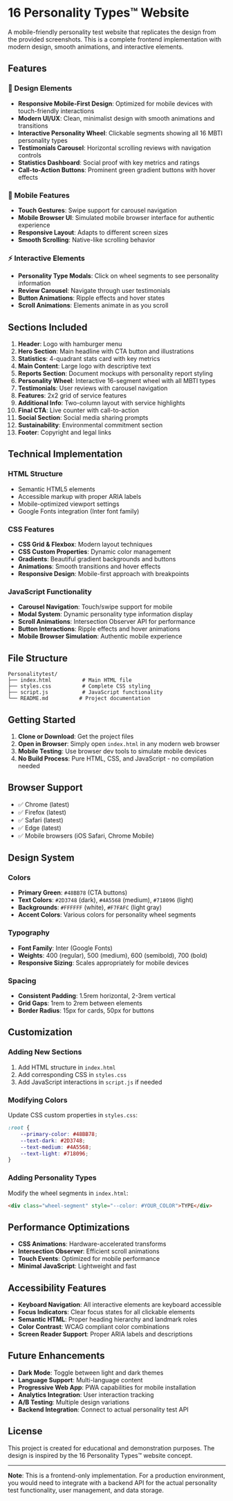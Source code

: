 # 16 Personality Types™ Website

A mobile-friendly personality test website that replicates the design from the provided screenshots. This is a complete frontend implementation with modern design, smooth animations, and interactive elements.

## Features

### 🎨 Design Elements
- **Responsive Mobile-First Design**: Optimized for mobile devices with touch-friendly interactions
- **Modern UI/UX**: Clean, minimalist design with smooth animations and transitions
- **Interactive Personality Wheel**: Clickable segments showing all 16 MBTI personality types
- **Testimonials Carousel**: Horizontal scrolling reviews with navigation controls
- **Statistics Dashboard**: Social proof with key metrics and ratings
- **Call-to-Action Buttons**: Prominent green gradient buttons with hover effects

### 📱 Mobile Features
- **Touch Gestures**: Swipe support for carousel navigation
- **Mobile Browser UI**: Simulated mobile browser interface for authentic experience
- **Responsive Layout**: Adapts to different screen sizes
- **Smooth Scrolling**: Native-like scrolling behavior

### ⚡ Interactive Elements
- **Personality Type Modals**: Click on wheel segments to see personality information
- **Review Carousel**: Navigate through user testimonials
- **Button Animations**: Ripple effects and hover states
- **Scroll Animations**: Elements animate in as you scroll

## Sections Included

1. **Header**: Logo with hamburger menu
2. **Hero Section**: Main headline with CTA button and illustrations
3. **Statistics**: 4-quadrant stats card with key metrics
4. **Main Content**: Large logo with descriptive text
5. **Reports Section**: Document mockups with personality report styling
6. **Personality Wheel**: Interactive 16-segment wheel with all MBTI types
7. **Testimonials**: User reviews with carousel navigation
8. **Features**: 2x2 grid of service features
9. **Additional Info**: Two-column layout with service highlights
10. **Final CTA**: Live counter with call-to-action
11. **Social Section**: Social media sharing prompts
12. **Sustainability**: Environmental commitment section
13. **Footer**: Copyright and legal links

## Technical Implementation

### HTML Structure
- Semantic HTML5 elements
- Accessible markup with proper ARIA labels
- Mobile-optimized viewport settings
- Google Fonts integration (Inter font family)

### CSS Features
- **CSS Grid & Flexbox**: Modern layout techniques
- **CSS Custom Properties**: Dynamic color management
- **Gradients**: Beautiful gradient backgrounds and buttons
- **Animations**: Smooth transitions and hover effects
- **Responsive Design**: Mobile-first approach with breakpoints

### JavaScript Functionality
- **Carousel Navigation**: Touch/swipe support for mobile
- **Modal System**: Dynamic personality type information display
- **Scroll Animations**: Intersection Observer API for performance
- **Button Interactions**: Ripple effects and hover animations
- **Mobile Browser Simulation**: Authentic mobile experience

## File Structure

```
Personalitytest/
├── index.html          # Main HTML file
├── styles.css          # Complete CSS styling
├── script.js           # JavaScript functionality
└── README.md          # Project documentation
```

## Getting Started

1. **Clone or Download**: Get the project files
2. **Open in Browser**: Simply open `index.html` in any modern web browser
3. **Mobile Testing**: Use browser dev tools to simulate mobile devices
4. **No Build Process**: Pure HTML, CSS, and JavaScript - no compilation needed

## Browser Support

- ✅ Chrome (latest)
- ✅ Firefox (latest)
- ✅ Safari (latest)
- ✅ Edge (latest)
- ✅ Mobile browsers (iOS Safari, Chrome Mobile)

## Design System

### Colors
- **Primary Green**: `#48BB78` (CTA buttons)
- **Text Colors**: `#2D3748` (dark), `#4A5568` (medium), `#718096` (light)
- **Backgrounds**: `#FFFFFF` (white), `#F7FAFC` (light gray)
- **Accent Colors**: Various colors for personality wheel segments

### Typography
- **Font Family**: Inter (Google Fonts)
- **Weights**: 400 (regular), 500 (medium), 600 (semibold), 700 (bold)
- **Responsive Sizing**: Scales appropriately for mobile devices

### Spacing
- **Consistent Padding**: 1.5rem horizontal, 2-3rem vertical
- **Grid Gaps**: 1rem to 2rem between elements
- **Border Radius**: 15px for cards, 50px for buttons

## Customization

### Adding New Sections
1. Add HTML structure in `index.html`
2. Add corresponding CSS in `styles.css`
3. Add JavaScript interactions in `script.js` if needed

### Modifying Colors
Update CSS custom properties in `styles.css`:
```css
:root {
    --primary-color: #48BB78;
    --text-dark: #2D3748;
    --text-medium: #4A5568;
    --text-light: #718096;
}
```

### Adding Personality Types
Modify the wheel segments in `index.html`:
```html
<div class="wheel-segment" style="--color: #YOUR_COLOR">TYPE</div>
```

## Performance Optimizations

- **CSS Animations**: Hardware-accelerated transforms
- **Intersection Observer**: Efficient scroll animations
- **Touch Events**: Optimized for mobile performance
- **Minimal JavaScript**: Lightweight and fast

## Accessibility Features

- **Keyboard Navigation**: All interactive elements are keyboard accessible
- **Focus Indicators**: Clear focus states for all clickable elements
- **Semantic HTML**: Proper heading hierarchy and landmark roles
- **Color Contrast**: WCAG compliant color combinations
- **Screen Reader Support**: Proper ARIA labels and descriptions

## Future Enhancements

- **Dark Mode**: Toggle between light and dark themes
- **Language Support**: Multi-language content
- **Progressive Web App**: PWA capabilities for mobile installation
- **Analytics Integration**: User interaction tracking
- **A/B Testing**: Multiple design variations
- **Backend Integration**: Connect to actual personality test API

## License

This project is created for educational and demonstration purposes. The design is inspired by the 16 Personality Types™ website concept.

---

**Note**: This is a frontend-only implementation. For a production environment, you would need to integrate with a backend API for the actual personality test functionality, user management, and data storage. 